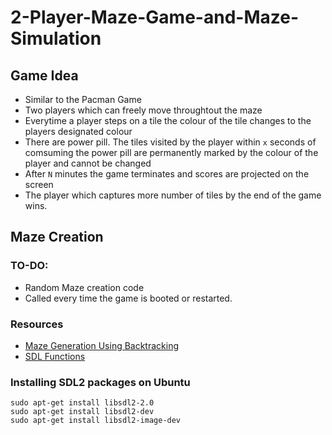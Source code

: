 # 2-Player-Maze-Game-and-Maze-Simulation

## Game Idea
- Similar to the Pacman Game
- Two players which can freely move throughtout the maze
- Everytime a player steps on a tile the colour of the tile changes to the players designated colour
- There are power pill. The tiles visited by the player within ```x``` seconds of comsuming the power pill are permanently marked by the colour of the player and cannot be changed
- After ```N``` minutes the game terminates and scores are projected on the screen
- The player which captures more number of tiles by the end of the game wins.
## Maze Creation
### TO-DO:
- Random Maze creation code
- Called every time the game is booted or restarted.
### Resources
- [Maze Generation Using Backtracking](https://en.wikipedia.org/wiki/User:Dllu/Maze)
- [SDL Functions](http://wiki.libsdl.org/)

### Installing SDL2 packages on Ubuntu
```shell
sudo apt-get install libsdl2-2.0
sudo apt-get install libsdl2-dev
sudo apt-get install libsdl2-image-dev
```
